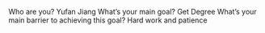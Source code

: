 Who are you?
Yufan Jiang
What’s your main goal?
Get Degree
What’s your main barrier to achieving this goal?
Hard work and patience